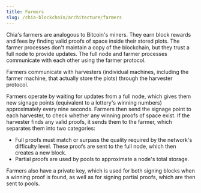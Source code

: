 ```yaml
---
title: Farmers
slug: /chia-blockchain/architecture/farmers
---
```


Chia's farmers are analogous to Bitcoin's miners. They earn block rewards and fees by finding valid proofs of space inside their stored plots. The farmer processes don't maintain a copy of the blockchain, but they trust a full node to provide updates. The full node and farmer processes communicate with each other using the farmer protocol.

Farmers communicate with harvesters (individual machines, including the farmer machine, that actually store the plots) through the harvester protocol.

Farmers operate by waiting for updates from a full node, which gives them new signage points (equivalent to a lottery's winning numbers) approximately every nine seconds. Farmers then send the signage point to each harvester, to check whether any winning proofs of space exist. If the harvester finds any valid proofs, it sends them to the farmer, which separates them into two categories:

- Full proofs must match or surpass the quality required by the network's difficulty level. These proofs are sent to the full node, which then creates a new block.
- Partial proofs are used by pools to approximate a node's total storage.

Farmers also have a private key, which is used for both signing blocks when a winning proof is found, as well as for signing partial proofs, which are then sent to pools.
